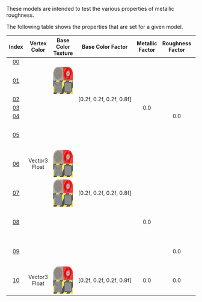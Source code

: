 These models are intended to test the various properties of metallic roughness.  
 
The following table shows the properties that are set for a given model.  


Index | Vertex Color | Base Color Texture | Base Color Factor | Metallic Factor | Roughness Factor | Metallic Roughness Texture
:---: | :---: | :---: | :---: | :---: | :---: | :---:
[00](Material_MetallicRoughness_00.gltf) |   |   |   |   |   |  
[01](Material_MetallicRoughness_01.gltf) |   | <img src="Textures/BaseColor_Plane.png" height="72" width="72" align="middle"> |   |   |   |  
[02](Material_MetallicRoughness_02.gltf) |   |   | [0.2f,&nbsp;0.2f,&nbsp;0.2f,&nbsp;0.8f] |   |   |  
[03](Material_MetallicRoughness_03.gltf) |   |   |   | 0.0 |   |  
[04](Material_MetallicRoughness_04.gltf) |   |   |   |   | 0.0 |  
[05](Material_MetallicRoughness_05.gltf) |   |   |   |   |   | <img src="Textures/MetallicRoughness_Plane.png" height="72" width="72" align="middle">
[06](Material_MetallicRoughness_06.gltf) | Vector3 Float | <img src="./Textures/BaseColor_Plane.png" height="72" width="72" align="middle"> |   |   |   |  
[07](Material_MetallicRoughness_07.gltf) |   | <img src="Textures/BaseColor_Plane.png" height="72" width="72" align="middle"> | [0.2f,&nbsp;0.2f,&nbsp;0.2f,&nbsp;0.8f] |   |   |  
[08](Material_MetallicRoughness_08.gltf) |   |   |   | 0.0 |   | <img src="Textures/MetallicRoughness_Plane.png" height="72" width="72" align="middle">
[09](Material_MetallicRoughness_09.gltf) |   |   |   |   | 0.0 | <img src="Textures/MetallicRoughness_Plane.png" height="72" width="72" align="middle">
[10](Material_MetallicRoughness_10.gltf) | Vector3 Float | <img src="Textures/BaseColor_Plane.png" height="72" width="72" align="middle"> | [0.2f,&nbsp;0.2f,&nbsp;0.2f,&nbsp;0.8f] | 0.0 | 0.0 | <img src="Textures/MetallicRoughness_Plane.png" height="72" width="72" align="middle">